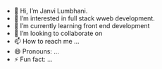 - 👋 Hi, I’m Janvi Lumbhani.
- 👀 I’m interested in full stack wweb development.
- 🌱 I’m currently learning front end development
- 💞️ I’m looking to collaborate on 
- 📫 How to reach me ...
- 😄 Pronouns: ...
- ⚡ Fun fact: ...

<!---
22bca061/22bca061 is a ✨ special ✨ repository because its `README.md` (this file) appears on your GitHub profile.
You can click the Preview link to take a look at your changes.
--->
